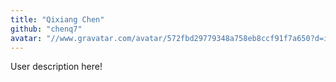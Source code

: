 ```yaml
---
title: "Qixiang Chen"
github: "chenq7"
avatar: "//www.gravatar.com/avatar/572fbd29779348a758eb8ccf91f7a650?d=identicon"
---
```


User description here!
